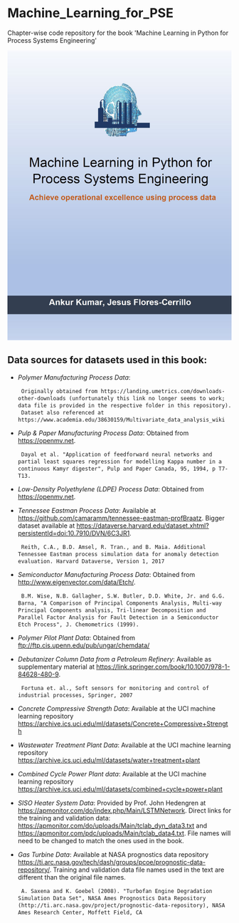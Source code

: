 # Machine_Learning_for_PSE

Chapter-wise code repository for the book 'Machine Learning in Python for Process Systems Engineering'

![](/Images/coverPage.JPG)

## Data sources for datasets used in this book:
- *Polymer Manufacturing Process Data*:  

       Originally obtained from https://landing.umetrics.com/downloads-other-downloads (unfortunately this link no longer seems to work; data file is provided in the respective folder in this repository). 
       Dataset also referenced at https://www.academia.edu/38630159/Multivariate_data_analysis_wiki
       
             
- *Pulp & Paper Manufacturing Process Data*:
       Obtained from https://openmv.net. 
       
       Dayal et al. "Application of feedforward neural networks and partial least squares regression for modelling Kappa number in a continuous Kamyr digester", Pulp and Paper Canada, 95, 1994, p T7-T13.
       
           
- *Low-Density Polyethylene (LDPE) Process Data*:
       Obtained from https://openmv.net.

           
- *Tennessee Eastman Process Data*: 
       Available at https://github.com/camaramm/tennessee-eastman-profBraatz. Bigger dataset available at https://dataverse.harvard.edu/dataset.xhtml?persistentId=doi:10.7910/DVN/6C3JR1. 
       
       Reith, C.A., B.D. Amsel, R. Tran., and B. Maia. Additional Tennessee Eastman process simulation data for anomaly detection evaluation. Harvard Dataverse, Version 1, 2017
       
- *Semiconductor Manufacturing Process Data*: 
       Obtained from http://www.eigenvector.com/data/Etch/. 
       
       B.M. Wise, N.B. Gallagher, S.W. Butler, D.D. White, Jr. and G.G. Barna, "A Comparison of Principal Components Analysis, Multi-way Principal Components analysis, Tri-linear Decomposition and Parallel Factor Analysis for Fault Detection in a Semiconductor Etch Process", J. Chemometrics (1999).
       
- *Polymer Pilot Plant Data*:
       Obtained from ftp://ftp.cis.upenn.edu/pub/ungar/chemdata/
  
- *Debutanizer Column Data from a Petroleum Refinery*:
       Available as supplementary material at https://link.springer.com/book/10.1007/978-1-84628-480-9. 
       
       Fortuna et. al., Soft sensors for monitoring and control of industrial processes, Springer, 2007
       
- *Concrete Compressive Strength Data*:
       Available at the UCI machine learning repository https://archive.ics.uci.edu/ml/datasets/Concrete+Compressive+Strength

- *Wastewater Treatment Plant Data*:
       Available at the UCI machine learning repository https://archive.ics.uci.edu/ml/datasets/water+treatment+plant
       
- *Combined Cycle Power Plant data*:
       Available at the UCI machine learning repository https://archive.ics.uci.edu/ml/datasets/combined+cycle+power+plant
       
- *SISO Heater System Data*:
       Provided by Prof. John Hedengren at https://apmonitor.com/do/index.php/Main/LSTMNetwork. Direct links for the training and validation data: https://apmonitor.com/do/uploads/Main/tclab_dyn_data3.txt and  https://apmonitor.com/pdc/uploads/Main/tclab_data4.txt. File names will need to be changed to match the ones used in the book. 
       
- *Gas Turbine Data*:
       Available at NASA prognostics data repository https://ti.arc.nasa.gov/tech/dash/groups/pcoe/prognostic-data-repository/. Training and validation data file names used in the text are different than the original file names. 
       
       A. Saxena and K. Goebel (2008). "Turbofan Engine Degradation Simulation Data Set", NASA Ames Prognostics Data Repository (http://ti.arc.nasa.gov/project/prognostic-data-repository), NASA Ames Research Center, Moffett Field, CA

